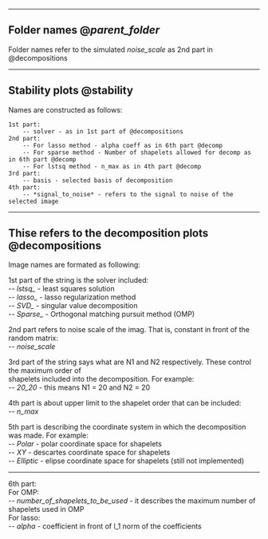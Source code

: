 ------------
Folder names
@*parent_folder*
------------

Folder names refer to the simulated *noise_scale* as 2nd part in @decompositions

-------------
Stability plots
@stability
-------------

Names are constructed as follows:
    
    1st part:
        -- solver - as in 1st part of @decompositions 
    2nd part:
        -- For lasso method - alpha coeff as in 6th part @decomp
        -- For sparse method - Number of shapelets allowed for decomp as in 6th part @decomp
        -- For lstsq method - n_max as in 4th part @decomp
    3rd part:
        -- basis - selected basis of decomposition
    4th part:
        -- *signal_to_noise* - refers to the signal to noise of the selected image

-------------
Thise refers to the decomposition plots
@decompositions
-------------
Image names are formated as following:  

1st part of the string is the solver included:  
    -- *lstsq_* - least squares solution  
    -- *lasso_* - lasso regularization method  
    -- *SVD_* - singular value decomposition  
    -- *Sparse_* - Orthogonal matching pursuit method (OMP)  

2nd part refers to noise scale of the imag. That is, constant in front of the random matrix:  
    -- *_noise_scale_*  
  
3rd part of the string says what are N1 and N2 respectively. These control the maximum order of  
shapelets included into the decomposition. For example:  
    -- *_20_20_* - this means N1 = 20 and N2 = 20  

4th part is about upper limit to the shapelet order that can be included:  
    -- *_n_max_*  
    
5th part is describing the coordinate system in which the decomposition was made. For example:  
    -- *_Polar_* - polar coordinate space for shapelets  
    -- *_XY_* - descartes coordinate space for shapelets  
    -- *_Elliptic_* - elipse coordinate space for shapelets (still not implemented)  

-------------

6th part:  
    For OMP:  
    -- *_number_of_shapelets_to_be_used_* - it describes the maximum number of shapelets used in OMP  
    For lasso:  
    -- *_alpha_* - coefficient in front of l_1 norm of the coefficients  
